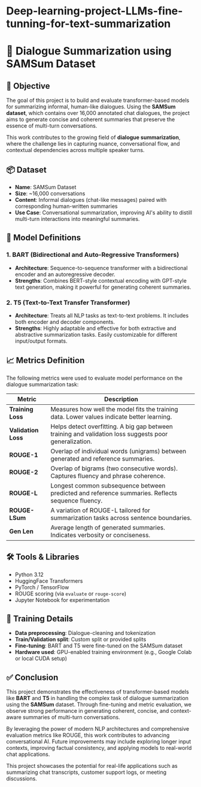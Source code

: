 # Deep-learning-project-LLMs-fine-tunning-for-text-summarization
# 🧠 Dialogue Summarization using SAMSum Dataset

## 🎯 Objective

The goal of this project is to build and evaluate transformer-based models for summarizing informal, human-like dialogues. Using the **SAMSum dataset**, which contains over 16,000 annotated chat dialogues, the project aims to generate concise and coherent summaries that preserve the essence of multi-turn conversations.

This work contributes to the growing field of **dialogue summarization**, where the challenge lies in capturing nuance, conversational flow, and contextual dependencies across multiple speaker turns.

## 📦 Dataset

- **Name**: SAMSum Dataset  
- **Size**: ~16,000 conversations  
- **Content**: Informal dialogues (chat-like messages) paired with corresponding human-written summaries  
- **Use Case**: Conversational summarization, improving AI's ability to distill multi-turn interactions into meaningful summaries.

## 🤖 Model Definitions

### 1. BART (Bidirectional and Auto-Regressive Transformers)
- **Architecture**: Sequence-to-sequence transformer with a bidirectional encoder and an autoregressive decoder.
- **Strengths**: Combines BERT-style contextual encoding with GPT-style text generation, making it powerful for generating coherent summaries.

### 2. T5 (Text-to-Text Transfer Transformer)
- **Architecture**: Treats all NLP tasks as text-to-text problems. It includes both encoder and decoder components.
- **Strengths**: Highly adaptable and effective for both extractive and abstractive summarization tasks. Easily customizable for different input/output formats.

## 📈 Metrics Definition

The following metrics were used to evaluate model performance on the dialogue summarization task:

| Metric        | Description |
|---------------|-------------|
| **Training Loss**    | Measures how well the model fits the training data. Lower values indicate better learning. |
| **Validation Loss**  | Helps detect overfitting. A big gap between training and validation loss suggests poor generalization. |
| **ROUGE-1**          | Overlap of individual words (unigrams) between generated and reference summaries. |
| **ROUGE-2**          | Overlap of bigrams (two consecutive words). Captures fluency and phrase coherence. |
| **ROUGE-L**          | Longest common subsequence between predicted and reference summaries. Reflects sequence fluency. |
| **ROUGE-LSum**       | A variation of ROUGE-L tailored for summarization tasks across sentence boundaries. |
| **Gen Len**          | Average length of generated summaries. Indicates verbosity or conciseness. |

## 🛠️ Tools & Libraries

- Python 3.12
- HuggingFace Transformers
- PyTorch / TensorFlow
- ROUGE scoring (via `evaluate` or `rouge-score`)
- Jupyter Notebook for experimentation

## 🔧 Training Details

- **Data preprocessing**: Dialogue-cleaning and tokenization
- **Train/Validation split**: Custom split or provided splits
- **Fine-tuning**: BART and T5 were fine-tuned on the SAMSum dataset
- **Hardware used**: GPU-enabled training environment (e.g., Google Colab or local CUDA setup)

## ✅ Conclusion

This project demonstrates the effectiveness of transformer-based models like **BART** and **T5** in handling the complex task of dialogue summarization using the **SAMSum** dataset. Through fine-tuning and metric evaluation, we observe strong performance in generating coherent, concise, and context-aware summaries of multi-turn conversations.

By leveraging the power of modern NLP architectures and comprehensive evaluation metrics like ROUGE, this work contributes to advancing conversational AI. Future improvements may include exploring longer input contexts, improving factual consistency, and applying models to real-world chat applications.

This project showcases the potential for real-life applications such as summarizing chat transcripts, customer support logs, or meeting discussions.

